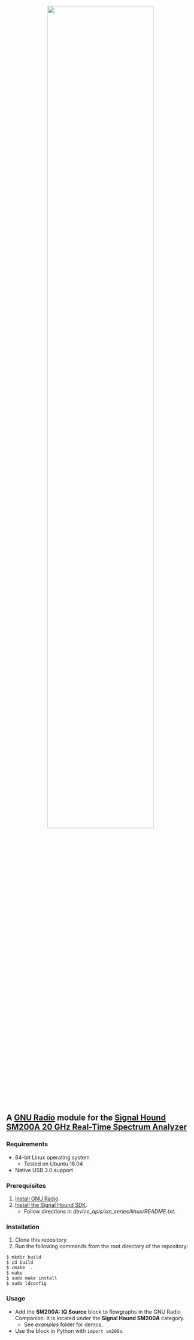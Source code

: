 <p align="center">
<img src="https://github.com/SignalHound/gr-sm200a/blob/master/docs/SH-GR.jpg" width="75%" />
</p>

## A [GNU Radio](https://www.gnuradio.org) module for the [Signal Hound SM200A 20 GHz Real-Time Spectrum Analyzer](https://signalhound.com/products/sm200a-20-ghz-real-time-spectrum-analyzer/)

### Requirements

- 64-bit Linux operating system
    - Tested on Ubuntu 18.04
- Native USB 3.0 support

### Prerequisites

1. [Install GNU Radio](https://wiki.gnuradio.org/index.php/InstallingGR).
2. [Install the Signal Hound SDK](https://signalhound.com/software/signal-hound-software-development-kit-sdk/).
    - Follow directions in _device_apis/sm_series/linux/README.txt_.

### Installation

1. Clone this repository.
2. Run the following commands from the root directory of the repository:

```
$ mkdir build
$ cd build
$ cmake ..
$ make
$ sudo make install
$ sudo ldconfig
```

### Usage

- Add the __SM200A: IQ Source__ block to flowgraphs in the GNU Radio Companion. It is located under the __Signal Hound SM200A__ category.
    - See _examples_ folder for demos.
- Use the block in Python with `import sm200a`.
